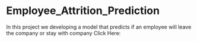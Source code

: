 # Employee_Attrition_Prediction
In this project we developing a model that predicts if an employee  will leave the company or stay with company 
Click Here:
